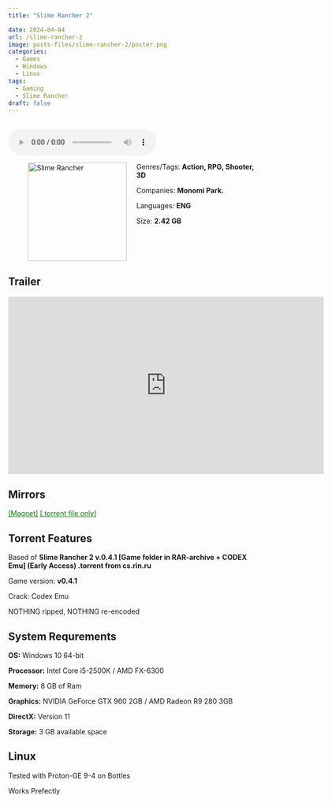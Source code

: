 ```yaml
---
title: "Slime Rancher 2"

date: 2024-04-04
url: /slime-rancher-2
image: posts-files/slime-rancher-2/poster.png 
categories:
  - Games
  - Windows
  - Linux
tags:
  - Gaming
  - Slime Rancher
draft: false
---
```

##
<style>
  body.dark-mode,
  body.dark-mode main * {
    background: url('/posts-files/slime-rancher-2/background.jpg') center center fixed no-repeat;
    background-size: 100% 100%;
    background-size: cover;
    color: #f5f5f5;
  }
</style>
<script>
    document.addEventListener('DOMContentLoaded', function () {
        var body = document.body;
        var switcher = document.querySelector('.js-toggle');
                body.classList.add('dark-mode');
                // Save user preference in storage
                localStorage.setItem('darkMode', 'true');
            
        });
</script>

<audio controls autoplay>
  <source src="/posts-files/slime-rancher-2/music.mp3" type="audio/mp3">
  Your browser does not support the audio tag.
</audio>


<figure style="float: left; margin-right: 20px;">
  <img src="/posts-files/slime-rancher-2/poster.png" alt="Slime Rancher" style="width: 200px;">
</figure>

Genres/Tags: **Action, RPG, Shooter, 3D**

Companies: **Monomi Park.**

Languages: **ENG**

Size: **2.42 GB**
# ⠀
## Trailer
<iframe width="640" height="360" src="https://www.youtube.com/embed/qPfm3IClc0s" title="Slime Rancher 2 Announcement Trailer" frameborder="0" allow="accelerometer; autoplay; clipboard-write; encrypted-media; gyroscope; picture-in-picture; web-share" referrerpolicy="strict-origin-when-cross-origin" allowfullscreen></iframe>

## Mirrors
<a href="magnet:?xt=urn:btih:Q6EZDN6L7IDEGSUPQETBF3RTQQO5LMSK&dn=Slime%20Rancher%202" style="color: green;">[Magnet]</a>
<a href="https://www.dropbox.com/scl/fi/7wbfrbd6fgn2kfen925t1/Slime-Rancher-2.torrent?rlkey=4m28bu0l0i11olfc6n0ck8c6t&st=owbfofq4&dl=1" style="color: green;">[.torrent file only]</a>

## Torrent Features

Based of **Slime Rancher 2 v.0.4.1 [Game folder in RAR-archive + CODEX Emu] (Early Access) .torrent from cs.rin.ru**

Game version: **v0.4.1**

Crack: Codex Emu

NOTHING ripped, NOTHING re-encoded

## System Requrements
**OS:** Windows 10 64-bit

**Processor:** Intel Core i5-2500K / AMD FX-6300

**Memory:** 8 GB of Ram

**Graphics:** NVIDIA GeForce GTX 960 2GB / AMD Radeon R9 280 3GB

**DirectX:** Version 11

**Storage:** 3 GB available space


## Linux

Tested with Proton-GE 9-4 on Bottles

Works Prefectly